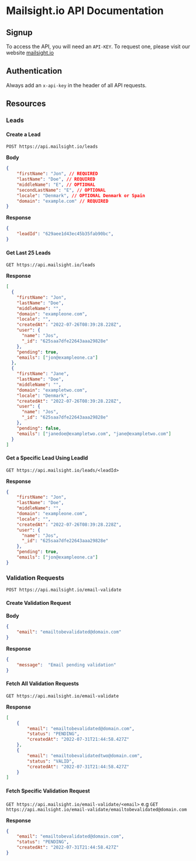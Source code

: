 # Mailsight.io API Documentation

## Signup

To access the API, you will need an `API-KEY`. To request one, please visit our website [mailsight.io](https://mailsight.io/)

## Authentication

Always add an `x-api-key` in the header of all API requests.

## Resources

### Leads

#### Create a Lead

`POST https://api.mailsight.io/leads`

**Body**

```json
{
	"firstName": "Jon", // REQUIRED
	"lastName": "Doe", // REQUIRED
	"middleName": "E", // OPTIONAL
	"secondLastName": "E", // OPTIONAL
	"locale": "Denmark", // OPTIONAL Denmark or Spain
	"domain": "example.com" // REQUIRED
}
```

**Response**

```json
{
	"leadId": "629aee1d43ec45b35fab90bc",
}
```

#### Get  Last 25 Leads

`GET https://api.mailsight.io/leads`

**Response**

```json
[
  {
    "firstName": "Jon",
    "lastName": "Doe",
    "middleName": "",
    "domain": "exampleone.com",
    "locale": "",
    "createdAt": "2022-07-26T08:39:28.228Z",
    "user": {
      "name": "Jos",
      "_id": "625saa7dfe22643aaa29828e"
    },
    "pending": true,
    "emails": ["jon@exampleone.ca"]
  },
  {
    "firstName": "Jane",
    "lastName": "Doe",
    "middleName": "",
    "domain": "exampletwo.com",
    "locale": "Denmark",
    "createdAt": "2022-07-26T08:39:28.228Z",
    "user": {
      "name": "Jos",
      "_id": "625saa7dfe22643aaa29828e"
    },
    "pending": false,
    "emails": ["janedoe@exampletwo.com", "jane@exampletwo.com"]
  }
]
```

#### Get a Specific Lead Using LeadId

`GET https://api.mailsight.io/leads/<leadId>`

**Response**

```json
{
    "firstName": "Jon",
    "lastName": "Doe",
    "middleName": "",
    "domain": "exampleone.com",
    "locale": "",
    "createdAt": "2022-07-26T08:39:28.228Z",
    "user": {
      "name": "Jos",
      "_id": "625saa7dfe22643aaa29828e"
    },
    "pending": true,
    "emails": ["jon@exampleone.ca"]
}
```

### Validation Requests

`POST https://api.mailsight.io/email-validate`

#### Create Validation Request

**Body**

```json
{
	"email": "emailtobevalidated@domain.com"
}
```

**Response**

```json
{
	"message":  "Email pending validation"
}
```

#### Fetch All Validation Requests

`GET https://api.mailsight.io/email-validate`

**Response**

```json
[
    {
        "email": "emailtobevalidated@domain.com",
        "status": "PENDING",
        "createdAt": "2022-07-31T21:44:58.427Z"
    },
    {
        "email": "emailtobevalidatedtwo@domain.com",
        "status": "VALID",
        "createdAt": "2022-07-31T21:44:58.427Z"
    }
]
```

#### Fetch Specific Validation Request

`GET https://api.mailsight.io/email-validate/<email>`
e.g
`GET https://api.mailsight.io/email-validate/emailtobevalidated@domain.com`

**Response**

```json
{
    "email": "emailtobevalidated@domain.com",
    "status": "PENDING",
    "createdAt": "2022-07-31T21:44:58.427Z"
}
```

